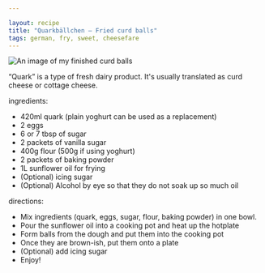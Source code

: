 ```yaml
---

layout: recipe
title: "Quarkbällchen – Fried curd balls"
tags: german, fry, sweet, cheesefare
---
```


![An image of my finished curd balls](/recipes/pix/quarkbaellchen.webp)

“Quark” is a type of fresh dairy product. It's usually translated as curd cheese or cottage cheese.

ingredients:
- 420ml quark (plain yoghurt can be used as a replacement)
- 2 eggs
- 6 or 7 tbsp of sugar
- 2 packets of vanilla sugar
- 400g flour (500g if using yoghurt)
- 2 packets of baking powder
- 1L sunflower oil for frying
- (Optional) icing sugar
- (Optional) Alcohol by eye so that they do not soak up so much oil

directions:
- Mix ingredients (quark, eggs, sugar, flour, baking powder) in one bowl.
- Pour the sunflower oil into a cooking pot and heat up the hotplate
- Form balls from the dough and put them into the cooking pot
- Once they are brown-ish, put them onto a plate
- (Optional) add icing sugar
- Enjoy!

